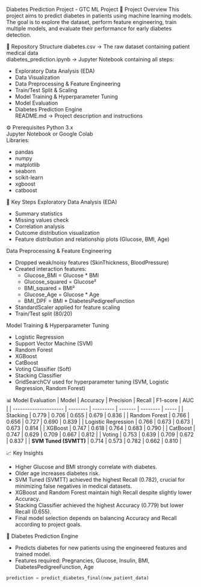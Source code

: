 Diabetes Prediction Project - GTC ML Project
📌 Project Overview
This project aims to predict diabetes in patients using machine learning models. The goal is to explore the dataset, perform feature engineering, train multiple models, and evaluate their performance for early diabetes detection.

📂 Repository Structure
diabetes.csv → The raw dataset containing patient medical data  
diabetes_prediction.ipynb → Jupyter Notebook containing all steps:  
- Exploratory Data Analysis (EDA)  
- Data Visualization  
- Data Preprocessing & Feature Engineering  
- Train/Test Split & Scaling  
- Model Training & Hyperparameter Tuning  
- Model Evaluation  
- Diabetes Prediction Engine  
README.md → Project description and instructions  

⚙️ Prerequisites
Python 3.x  
Jupyter Notebook or Google Colab  
Libraries:  
- pandas  
- numpy  
- matplotlib  
- seaborn  
- scikit-learn  
- xgboost  
- catboost  

🔑 Key Steps
Exploratory Data Analysis (EDA)  
- Summary statistics  
- Missing values check  
- Correlation analysis  
- Outcome distribution visualization  
- Feature distribution and relationship plots (Glucose, BMI, Age)

Data Preprocessing & Feature Engineering  
- Dropped weak/noisy features (SkinThickness, BloodPressure)  
- Created interaction features:  
  - Glucose_BMI = Glucose * BMI  
  - Glucose_squared = Glucose²  
  - BMI_squared = BMI²  
  - Glucose_Age = Glucose * Age  
  - BMI_DPF = BMI * DiabetesPedigreeFunction  
- StandardScaler applied for feature scaling  
- Train/Test split (80/20)

Model Training & Hyperparameter Tuning  
- Logistic Regression  
- Support Vector Machine (SVM)  
- Random Forest  
- XGBoost  
- CatBoost  
- Voting Classifier (Soft)  
- Stacking Classifier  
- GridSearchCV used for hyperparameter tuning (SVM, Logistic Regression, Random Forest)  

📊 Model Evaluation
| Model                 | Accuracy | Precision | Recall  | F1-score | AUC   |
| --------------------- | -------- | --------- | ------- | -------- | ----- |
| Stacking              | 0.779    | 0.706     | 0.655   | 0.679    | 0.836 |
| Random Forest         | 0.766    | 0.656     | 0.727   | 0.690    | 0.839 |
| Logistic Regression   | 0.766    | 0.673     | 0.673   | 0.673    | 0.814 |
| XGBoost               | 0.747    | 0.618     | 0.764   | 0.683    | 0.790 |
| CatBoost              | 0.747    | 0.629     | 0.709   | 0.667    | 0.812 |
| Voting                | 0.753    | 0.639     | 0.709   | 0.672    | 0.837 |
| **SVM Tuned (SVMTT)** | 0.714    | 0.573     | 0.782   | 0.662    | 0.810 |

📈 Key Insights
- Higher Glucose and BMI strongly correlate with diabetes.  
- Older age increases diabetes risk.  
- SVM Tuned (SVMTT) achieved the highest Recall (0.782), crucial for minimizing false negatives in medical datasets.  
- XGBoost and Random Forest maintain high Recall despite slightly lower Accuracy.  
- Stacking Classifier achieved the highest Accuracy (0.779) but lower Recall (0.655).  
- Final model selection depends on balancing Accuracy and Recall according to project goals.

🚀 Diabetes Prediction Engine
- Predicts diabetes for new patients using the engineered features and trained model.  
- Features required: Pregnancies, Glucose, Insulin, BMI, DiabetesPedigreeFunction, Age  

```python
prediction = predict_diabetes_final(new_patient_data)
